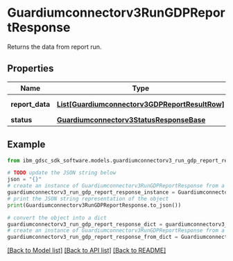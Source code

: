 # Guardiumconnectorv3RunGDPReportResponse

Returns the data from report run.

## Properties

Name | Type | Description | Notes
------------ | ------------- | ------------- | -------------
**report_data** | [**List[Guardiumconnectorv3GDPReportResultRow]**](Guardiumconnectorv3GDPReportResultRow.md) | Report data. | [optional] 
**status** | [**Guardiumconnectorv3StatusResponseBase**](Guardiumconnectorv3StatusResponseBase.md) |  | [optional] 

## Example

```python
from ibm_gdsc_sdk_software.models.guardiumconnectorv3_run_gdp_report_response import Guardiumconnectorv3RunGDPReportResponse

# TODO update the JSON string below
json = "{}"
# create an instance of Guardiumconnectorv3RunGDPReportResponse from a JSON string
guardiumconnectorv3_run_gdp_report_response_instance = Guardiumconnectorv3RunGDPReportResponse.from_json(json)
# print the JSON string representation of the object
print(Guardiumconnectorv3RunGDPReportResponse.to_json())

# convert the object into a dict
guardiumconnectorv3_run_gdp_report_response_dict = guardiumconnectorv3_run_gdp_report_response_instance.to_dict()
# create an instance of Guardiumconnectorv3RunGDPReportResponse from a dict
guardiumconnectorv3_run_gdp_report_response_from_dict = Guardiumconnectorv3RunGDPReportResponse.from_dict(guardiumconnectorv3_run_gdp_report_response_dict)
```
[[Back to Model list]](../README.md#documentation-for-models) [[Back to API list]](../README.md#documentation-for-api-endpoints) [[Back to README]](../README.md)


